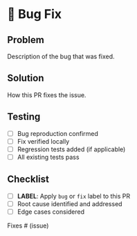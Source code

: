 <!-- 
🐛 BUG FIX TEMPLATE
Please apply the "bug" or "fix" label after creating this PR
-->

# 🐛 Bug Fix

## Problem
Description of the bug that was fixed.

## Solution
How this PR fixes the issue.

## Testing
- [ ] Bug reproduction confirmed
- [ ] Fix verified locally
- [ ] Regression tests added (if applicable)
- [ ] All existing tests pass

## Checklist
- [ ] **LABEL**: Apply `bug` or `fix` label to this PR
- [ ] Root cause identified and addressed
- [ ] Edge cases considered

Fixes # (issue)
